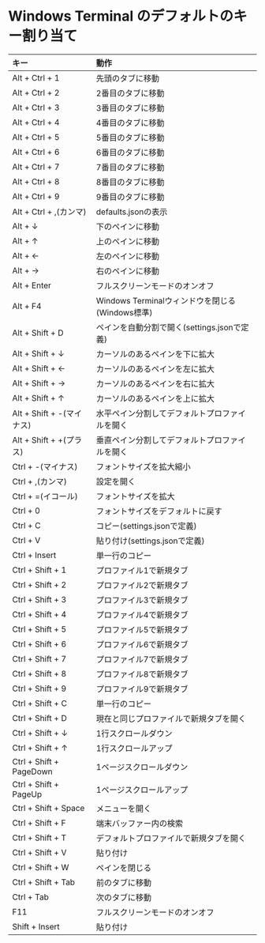 # Windows Terminal のデフォルトのキー割り当て

| キー                   | 動作              |
| :--------------------- | :---------------  |
| Alt + Ctrl + 1            | 先頭のタブに移動                                |
| Alt + Ctrl + 2            | 2番目のタブに移動                               |
| Alt + Ctrl + 3            | 3番目のタブに移動                               |
| Alt + Ctrl + 4            | 4番目のタブに移動                               |
| Alt + Ctrl + 5            | 5番目のタブに移動                               |
| Alt + Ctrl + 6            | 6番目のタブに移動                               |
| Alt + Ctrl + 7            | 7番目のタブに移動                               |
| Alt + Ctrl + 8            | 8番目のタブに移動                               |
| Alt + Ctrl + 9            | 9番目のタブに移動                               |
| Alt + Ctrl + ,(カンマ)    | defaults.jsonの表示                             |
| Alt + ↓                  | 下のペインに移動                                |
| Alt + ↑                  | 上のペインに移動                                |
| Alt + ←                  | 左のペインに移動                                |
| Alt + →                  | 右のペインに移動                                |
| Alt + Enter               | フルスクリーンモードのオンオフ                  |
| Alt + F4                  | Windows Terminalウィンドウを閉じる(Windows標準) |
| Alt + Shift + D           | ペインを自動分割で開く(settings.jsonで定義)     |
| Alt + Shift + ↓          | カーソルのあるペインを下に拡大                  |
| Alt + Shift + ←          | カーソルのあるペインを左に拡大                  |
| Alt + Shift + →          | カーソルのあるペインを右に拡大                  |
| Alt + Shift + ↑          | カーソルのあるペインを上に拡大                  |
| Alt + Shift + -(マイナス) | 水平ペイン分割してデフォルトプロファイルを開く  |
| Alt + Shift + +(プラス)   | 垂直ペイン分割してデフォルトプロファイルを開く  |
| Ctrl + -(マイナス)        | フォントサイズを拡大縮小                        |
| Ctrl + ,(カンマ)          | 設定を開く                                      |
| Ctrl + =(イコール)        | フォントサイズを拡大                            |
| Ctrl + 0                  | フォントサイズをデフォルトに戻す                |
| Ctrl + C                  | コピー(settings.jsonで定義)                     |
| Ctrl + V                  | 貼り付け(settings.jsonで定義)                   |
| Ctrl + Insert             | 単一行のコピー                                  |
| Ctrl + Shift + 1          | プロファイル1で新規タブ                         |
| Ctrl + Shift + 2          | プロファイル2で新規タブ                         |
| Ctrl + Shift + 3          | プロファイル3で新規タブ                         |
| Ctrl + Shift + 4          | プロファイル4で新規タブ                         |
| Ctrl + Shift + 5          | プロファイル5で新規タブ                         |
| Ctrl + Shift + 6          | プロファイル6で新規タブ                         |
| Ctrl + Shift + 7          | プロファイル7で新規タブ                         |
| Ctrl + Shift + 8          | プロファイル8で新規タブ                         |
| Ctrl + Shift + 9          | プロファイル9で新規タブ                         |
| Ctrl + Shift + C          | 単一行のコピー                                  |
| Ctrl + Shift + D          | 現在と同じプロファイルで新規タブを開く          |
| Ctrl + Shift + ↓         | 1行スクロールダウン                             |
| Ctrl + Shift + ↑         | 1行スクロールアップ                             |
| Ctrl + Shift + PageDown   | 1ページスクロールダウン                         |
| Ctrl + Shift + PageUp     | 1ページスクロールアップ                         |
| Ctrl + Shift + Space      | メニューを開く                                  |
| Ctrl + Shift + F          | 端末バッファー内の検索                          |
| Ctrl + Shift + T          | デフォルトプロファイルで新規タブを開く          |
| Ctrl + Shift + V          | 貼り付け                                        |
| Ctrl + Shift + W          | ペインを閉じる                                  |
| Ctrl + Shift + Tab        | 前のタブに移動                                  |
| Ctrl + Tab                | 次のタブに移動                                  |
| F11                       | フルスクリーンモードのオンオフ                  |
| Shift + Insert            | 貼り付け                                        |